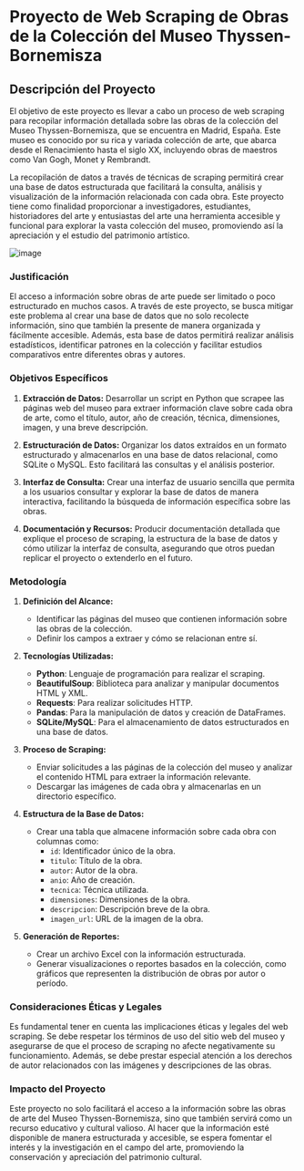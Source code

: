 # Proyecto de Web Scraping de Obras de la Colección del Museo Thyssen-Bornemisza

## Descripción del Proyecto

El objetivo de este proyecto es llevar a cabo un proceso de web scraping para recopilar información detallada sobre las obras de la colección del Museo Thyssen-Bornemisza, que se encuentra en Madrid, España. Este museo es conocido por su rica y variada colección de arte, que abarca desde el Renacimiento hasta el siglo XX, incluyendo obras de maestros como Van Gogh, Monet y Rembrandt.

La recopilación de datos a través de técnicas de scraping permitirá crear una base de datos estructurada que facilitará la consulta, análisis y visualización de la información relacionada con cada obra. Este proyecto tiene como finalidad proporcionar a investigadores, estudiantes, historiadores del arte y entusiastas del arte una herramienta accesible y funcional para explorar la vasta colección del museo, promoviendo así la apreciación y el estudio del patrimonio artístico.


![image](https://github.com/user-attachments/assets/54d90901-4765-452d-8c16-024e8910109c)

### Justificación

El acceso a información sobre obras de arte puede ser limitado o poco estructurado en muchos casos. A través de este proyecto, se busca mitigar este problema al crear una base de datos que no solo recolecte información, sino que también la presente de manera organizada y fácilmente accesible. Además, esta base de datos permitirá realizar análisis estadísticos, identificar patrones en la colección y facilitar estudios comparativos entre diferentes obras y autores.

### Objetivos Específicos

1. **Extracción de Datos:** Desarrollar un script en Python que scrapee las páginas web del museo para extraer información clave sobre cada obra de arte, como el título, autor, año de creación, técnica, dimensiones, imagen, y una breve descripción.
   
2. **Estructuración de Datos:** Organizar los datos extraídos en un formato estructurado y almacenarlos en una base de datos relacional, como SQLite o MySQL. Esto facilitará las consultas y el análisis posterior.

3. **Interfaz de Consulta:** Crear una interfaz de usuario sencilla que permita a los usuarios consultar y explorar la base de datos de manera interactiva, facilitando la búsqueda de información específica sobre las obras.

4. **Documentación y Recursos:** Producir documentación detallada que explique el proceso de scraping, la estructura de la base de datos y cómo utilizar la interfaz de consulta, asegurando que otros puedan replicar el proyecto o extenderlo en el futuro.

### Metodología

1. **Definición del Alcance:**
   - Identificar las páginas del museo que contienen información sobre las obras de la colección.
   - Definir los campos a extraer y cómo se relacionan entre sí.

2. **Tecnologías Utilizadas:**
   - **Python**: Lenguaje de programación para realizar el scraping.
   - **BeautifulSoup**: Biblioteca para analizar y manipular documentos HTML y XML.
   - **Requests**: Para realizar solicitudes HTTP.
   - **Pandas**: Para la manipulación de datos y creación de DataFrames.
   - **SQLite/MySQL**: Para el almacenamiento de datos estructurados en una base de datos.

3. **Proceso de Scraping:**
   - Enviar solicitudes a las páginas de la colección del museo y analizar el contenido HTML para extraer la información relevante.
   - Descargar las imágenes de cada obra y almacenarlas en un directorio específico.

4. **Estructura de la Base de Datos:**
   - Crear una tabla que almacene información sobre cada obra con columnas como:
     - `id`: Identificador único de la obra.
     - `titulo`: Título de la obra.
     - `autor`: Autor de la obra.
     - `anio`: Año de creación.
     - `tecnica`: Técnica utilizada.
     - `dimensiones`: Dimensiones de la obra.
     - `descripcion`: Descripción breve de la obra.
     - `imagen_url`: URL de la imagen de la obra.

5. **Generación de Reportes:**
   - Crear un archivo Excel con la información estructurada.
   - Generar visualizaciones o reportes basados en la colección, como gráficos que representen la distribución de obras por autor o período.

### Consideraciones Éticas y Legales

Es fundamental tener en cuenta las implicaciones éticas y legales del web scraping. Se debe respetar los términos de uso del sitio web del museo y asegurarse de que el proceso de scraping no afecte negativamente su funcionamiento. Además, se debe prestar especial atención a los derechos de autor relacionados con las imágenes y descripciones de las obras.

### Impacto del Proyecto

Este proyecto no solo facilitará el acceso a la información sobre las obras de arte del Museo Thyssen-Bornemisza, sino que también servirá como un recurso educativo y cultural valioso. Al hacer que la información esté disponible de manera estructurada y accesible, se espera fomentar el interés y la investigación en el campo del arte, promoviendo la conservación y apreciación del patrimonio cultural.
